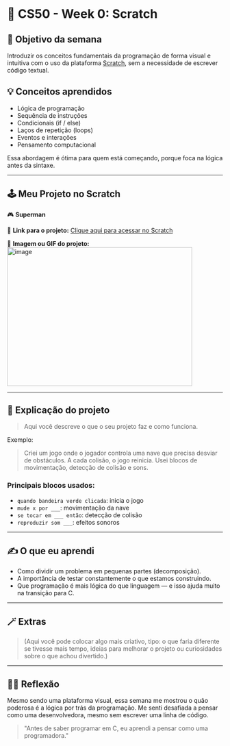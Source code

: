 # 🧠 CS50 - Week 0: Scratch

## 🎯 Objetivo da semana

Introduzir os conceitos fundamentais da programação de forma visual e intuitiva com o uso da plataforma [Scratch](https://scratch.mit.edu), sem a necessidade de escrever código textual.

## 💡 Conceitos aprendidos

- Lógica de programação
- Sequência de instruções
- Condicionais (if / else)
- Laços de repetição (loops)
- Eventos e interações
- Pensamento computacional

Essa abordagem é ótima para quem está começando, porque foca na lógica antes da sintaxe.

---

## 🕹️ Meu Projeto no Scratch

🎮 **Superman** 

🔗 **Link para o projeto:** [Clique aqui para acessar no Scratch]([https://scratch.mit.edu/](https://scratch.mit.edu/projects/1198431777))

📸 **Imagem ou GIF do projeto:**  
<img width="432" height="324" alt="image" src="https://github.com/user-attachments/assets/57429c73-ccca-44ca-a143-2d82f27265f8" />


---

## 🧩 Explicação do projeto

> Aqui você descreve o que o seu projeto faz e como funciona.

Exemplo:
> Criei um jogo onde o jogador controla uma nave que precisa desviar de obstáculos. A cada colisão, o jogo reinicia. Usei blocos de movimentação, detecção de colisão e sons.

### Principais blocos usados:
- `quando bandeira verde clicada`: inicia o jogo
- `mude x por ___`: movimentação da nave
- `se tocar em ___ então`: detecção de colisão
- `reproduzir som ___`: efeitos sonoros

---

## ✍️ O que eu aprendi

- Como dividir um problema em pequenas partes (decomposição).
- A importância de testar constantemente o que estamos construindo.
- Que programação é mais lógica do que linguagem — e isso ajuda muito na transição para C.

---

## 🪄 Extras

> (Aqui você pode colocar algo mais criativo, tipo: o que faria diferente se tivesse mais tempo, ideias para melhorar o projeto ou curiosidades sobre o que achou divertido.)

---

## 🧘‍♀️ Reflexão

Mesmo sendo uma plataforma visual, essa semana me mostrou o quão poderosa é a lógica por trás da programação. Me senti desafiada a pensar como uma desenvolvedora, mesmo sem escrever uma linha de código.

> "Antes de saber programar em C, eu aprendi a pensar como uma programadora."
